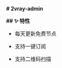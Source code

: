 **# 2vray-admin**

**## ✨ 特性**

- 每天更新免费节点

- 支持一键订阅

- 支持二维码扫描

  [官网地址]: https://www.v2ray.tw	"github授权登录即可一键订阅节点"

  